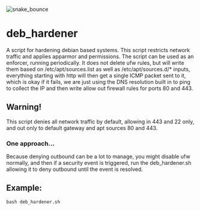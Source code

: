 ![snake_bounce](https://carefuldata.com/images/cdlogo.png)

# deb_hardener
A script for hardening debian based systems. This script restricts network traffic and applies apparmor and permissions.
The script can be used as an enforcer, running periodically. It does not delete ufw rules, but will write them based on /etc/apt/sources.list
as well as /etc/apt/sources.d/* inputs, everything starting with http will then get a single ICMP packet sent to it, which is okay if
it fails, we are just using the DNS resolution built in to ping to collect the IP and then write allow out firewall rules for ports 80 and 443.

## Warning!
This script denies all network traffic by default, allowing in 443 and 22 only, and out only to default gateway and apt sources 80 and 443.


### One approach...
Because denying outbound can be a lot to manage, you might disable ufw normally, and then if a security event is triggered, run the deb_hardener.sh
allowing it to deny outbound until the event is resolved.


## Example:

```
bash deb_hardener.sh
```
